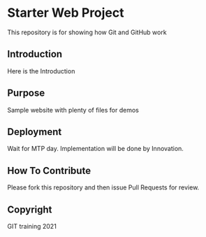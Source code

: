 # Starter Web Project

This repository is for showing how Git and GitHub work

## Introduction 
Here is the Introduction 

## Purpose
Sample website with plenty of files for demos

## Deployment 
Wait for MTP day. Implementation will be done by Innovation.

## How To Contribute

Please fork this repository and then issue Pull Requests for review.

## Copyright

GIT training 2021